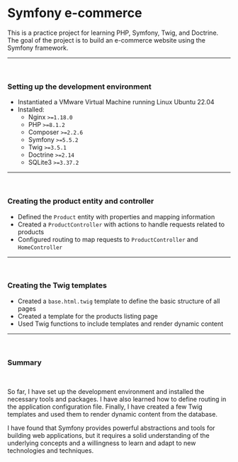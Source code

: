# Symfony e-commerce

This is a practice project for learning PHP, Symfony, Twig, and Doctrine. The goal of the project is to build an e-commerce website using the Symfony framework.

---

</br>

### Setting up the development environment

- Instantiated a VMware Virtual Machine running Linux Ubuntu 22.04
- Installed:
  - Nginx `>=1.18.0`
  - PHP `>=8.1.2`
  - Composer `>=2.2.6`
  - Symfony `>=5.5.2`
  - Twig `>=3.5.1`
  - Doctrine `>=2.14`
  - SQLite3 `>=3.37.2`

---

</br>

### Creating the product entity and controller

- Defined the `Product` entity with properties and mapping information
- Created a `ProductController` with actions to handle requests related to products
- Configured routing to map requests to `ProductController` and `HomeController`

---

</br>

### Creating the Twig templates

- Created a `base.html.twig` template to define the basic structure of all pages
- Created a template for the products listing page
- Used Twig functions to include templates and render dynamic content

---

</br>

### Summary

</br>

So far, I have set up the development environment and installed the necessary tools and packages. I have also learned how to define routing in the application configuration file. Finally, I have created a few Twig templates and used them to render dynamic content from the database.

I have found that Symfony provides powerful abstractions and tools for building web applications, but it requires a solid understanding of the underlying concepts and a willingness to learn and adapt to new technologies and techniques.
